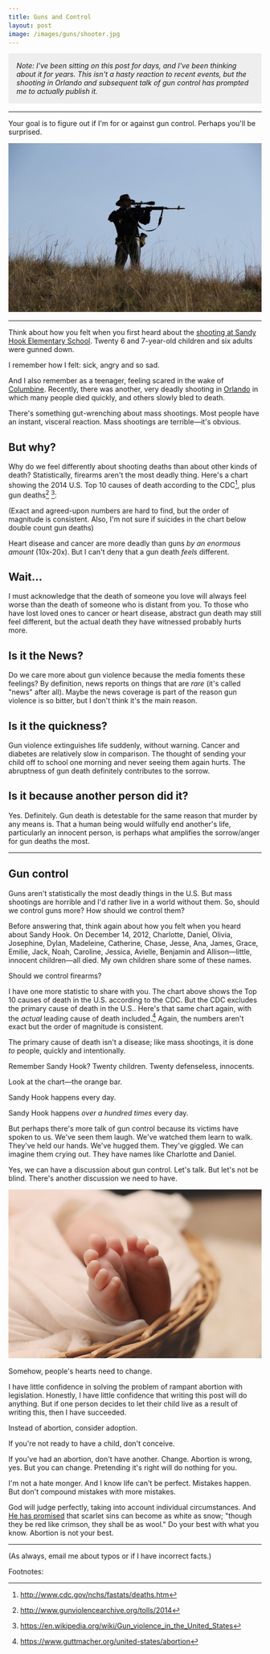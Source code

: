 ```yaml
---
title: Guns and Control
layout: post
image: /images/guns/shooter.jpg
---
```


<script src="https://cdnjs.cloudflare.com/ajax/libs/Chart.js/2.1.6/Chart.bundle.min.js"></script>

<style>
.note {
    background-color: #eeeeee;
    padding: 1rem;
    margin-bottom: 1rem;
    font-style: italic;
    scolor: grey;
}
table {
    border-collapse: collapse;
    margin-bottom: 1rem;
}
td,
th {
    border: 1px solid lightgrey;
    padding: 2px 6px;
    text-align: left;
}
</style>

<div class="note">
Note: I've been sitting on this post for days, and I've been thinking about it for years.  This isn't a hasty reaction to recent events, but the shooting in Orlando and subsequent talk of gun control has prompted me to actually publish it.
</div>

---

Your goal is to figure out if I'm for or against gun control.  Perhaps you'll be surprised.

![](/images/guns/shooter.jpg)

---

Think about how you felt when you first heard about the [shooting at Sandy Hook Elementary School](https://en.wikipedia.org/wiki/Sandy_Hook_Elementary_School_shooting).  Twenty 6 and 7-year-old children and six adults were gunned down.

I remember how I felt: sick, angry and so sad.

And I also remember as a teenager, feeling scared in the wake of [Columbine](https://en.wikipedia.org/wiki/Columbine_High_School_massacre).  Recently, there was another, very deadly shooting in [Orlando](https://en.wikipedia.org/wiki/2016_Orlando_nightclub_shooting) in which many people died quickly, and others slowly bled to death.


There's something gut-wrenching about mass shootings.  Most people have an instant, visceral reaction.  Mass shootings are terrible&mdash;it's obvious.

## But why?

Why do we feel differently about shooting deaths than about other kinds of death?  Statistically, firearms aren't the most deadly thing.  Here's a chart showing the 2014 U.S. Top 10 causes of death according to the CDC[^3], plus gun deaths[^1] [^2]:

(Exact and agreed-upon numbers are hard to find, but the order of magnitude is consistent.  Also, I'm not sure if suicides in the chart below double count gun deaths)

<canvas id="chart1" width="500" height="300"></canvas>

<script>
var data = {
    'Heart disease': 614348,
    'Cancer': 591699,
    'Respiratory diseases': 147101,
    'Accidents': 136053,
    'Stroke': 133103,
    'Alzheimer\'s disease': 93541,
    'Diabetes': 76488,
    'Influenza and Pneumonia': 55227,
    'Nephritis': 48146,
    'Suicide': 42773,
    'Guns': 40000,
}
var keys = [
    'Heart disease',
    'Cancer',
    'Respiratory diseases',
    'Accidents',
    'Stroke',
    'Alzheimer\'s disease',
    'Diabetes',
    'Influenza and Pneumonia',
    'Nephritis',
    'Suicide',
    'Guns',
];
var values = [];
for (var i = 0; i < keys.length; i++) {
    values.push(data[keys[i]]);
}
var chart = new Chart(document.getElementById('chart1'), {
    type: 'bar',
    data: {
        labels: keys,
        datasets: [{
            label: '2014 Deaths',
            data: values,
            backgroundColor: ['#2980b9','#2980b9','#2980b9','#2980b9','#2980b9','#2980b9','#2980b9','#2980b9','#2980b9','#2980b9', '#e74c3c'],
        }]
    },
    options: {
        responsive: true,
        legend: {
            display: false,
        }
    }
});
</script>

Heart disease and cancer are more deadly than guns *by an enormous amount* (10x-20x).  But I can't deny that a gun death *feels* different.

## Wait...

I must acknowledge that the death of someone you love will always feel worse than the death of someone who is distant from you.  To those who have lost loved ones to cancer or heart disease, abstract gun death may still feel different, but the actual death they have witnessed probably hurts more.

## Is it the News?

Do we care more about gun violence because the media foments these feelings?  By definition, news reports on things that are *rare* (it's called "news" after all).  Maybe the news coverage is part of the reason gun violence is so bitter, but I don't think it's the main reason.

## Is it the quickness?

Gun violence extinguishes life suddenly, without warning.  Cancer and diabetes are relatively slow in comparison.  The thought of sending your child off to school one morning and never seeing them again hurts.  The abruptness of gun death definitely contributes to the sorrow.

## Is it because another person did it?

Yes.  Definitely.  Gun death is detestable for the same reason that murder by any means is.  That a human being would wilfully end another's life, particularly an innocent person, is perhaps what amplifies the sorrow/anger for gun deaths the most.

---

## Gun control

Guns aren't statistically the most deadly things in the U.S.  But mass shootings are horrible and I'd rather live in a world without them.  So, should we control guns more?  How should we control them?

Before answering that, think again about how you felt when you heard about Sandy Hook.  On December 14, 2012, Charlotte, Daniel, Olivia, Josephine, Dylan, Madeleine, Catherine, Chase, Jesse, Ana, James, Grace, Emilie, Jack, Noah, Caroline, Jessica, Avielle, Benjamin and Allison&mdash;little, innocent children&mdash;all died.  My own children share some of these names.

Should we control firearms?

I have one more statistic to share with you.  The chart above shows the Top 10 causes of death in the U.S. according to the CDC.  But the CDC excludes the primary cause of death in the U.S..  Here's that same chart again, with the *actual* leading cause of death included.[^4]  Again, the numbers aren't exact but the order of magnitude is consistent.

The primary cause of death isn't a disease; like mass shootings, it is done *to* people, quickly and intentionally.

<canvas id="chart2" width="500" height="300"></canvas>

<script>
var data = {
    'Leading cause of death': 1000000,
    'Heart disease': 614348,
    'Cancer': 591699,
    'Respiratory diseases': 147101,
    'Accidents': 136053,
    'Stroke': 133103,
    'Alzheimer\'s disease': 93541,
    'Diabetes': 76488,
    'Influenza and Pneumonia': 55227,
    'Nephritis': 48146,
    'Suicide': 42773,
    'Guns': 40000,
}
var keys = [
    'Leading cause of death',
    'Heart disease',
    'Cancer',
    'Respiratory diseases',
    'Accidents',
    'Stroke',
    'Alzheimer\'s disease',
    'Diabetes',
    'Influenza and Pneumonia',
    'Nephritis',
    'Suicide',
    'Guns',
];
var values = [];
for (var i = 0; i < keys.length; i++) {
    values.push(data[keys[i]]);
}
var chart = new Chart(document.getElementById('chart2'), {
    type: 'bar',
    data: {
        labels: keys,
        datasets: [{
            label: 'Deaths',
            data: values,
            backgroundColor: ['#e67e22', '#2980b9','#2980b9','#2980b9','#2980b9','#2980b9','#2980b9','#2980b9','#2980b9','#2980b9','#2980b9', '#e74c3c'],
        }]
    },
    options: {
        responsive: true,
        legend: {
            display: false,
        }
    }
});
</script>

Remember Sandy Hook?  Twenty children.  Twenty defenseless, innocents.

Look at the chart&mdash;the orange bar.

Sandy Hook happens every day.

Sandy Hook happens *over a hundred times* every day.

But perhaps there's more talk of gun control because its victims have spoken to us.  We've seen them laugh.  We've watched them learn to walk.  They've held our hands.  We've hugged them.  They've giggled.  We can imagine them crying out.  They have names like Charlotte and Daniel.

Yes, we can have a discussion about gun control.  Let's talk.  But let's not be blind.  There's another discussion we need to have.

<img src="/images/guns/feet.jpg">

Somehow, people's hearts need to change.

I have little confidence in solving the problem of rampant abortion with legislation.  Honestly, I have little confidence that writing this post will do anything.  But if one person decides to let their child live as a result of writing this, then I have succeeded.

Instead of abortion, consider adoption.

If you're not ready to have a child, don't conceive.

If you've had an abortion, don't have another.  Change.  Abortion is wrong, yes.  But you can change.  Pretending it's right will do nothing for you.

I'm not a hate monger.  And I know life can't be perfect.  Mistakes happen.  But don't compound mistakes with more mistakes.

God will judge perfectly, taking into account individual circumstances.  And [He has promised](https://www.lds.org/scriptures/ot/isa/1.18?lang=eng#17) that scarlet sins can become as white as snow; "though they be red like crimson, they shall be as wool."  Do your best with what you know.  Abortion is not your best.


---

(As always, email me about typos or if I have incorrect facts.)

Footnotes:

[^1]: <http://www.gunviolencearchive.org/tolls/2014>
[^2]: <https://en.wikipedia.org/wiki/Gun_violence_in_the_United_States>
[^3]: <http://www.cdc.gov/nchs/fastats/deaths.htm>
[^4]: <https://www.guttmacher.org/united-states/abortion>

